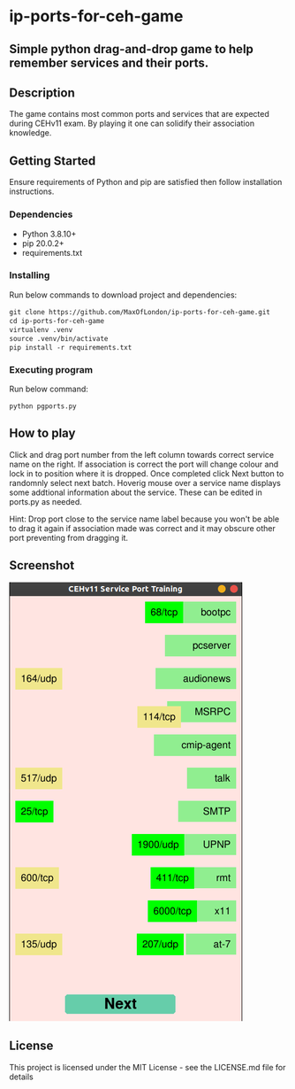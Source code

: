 # ip-ports-for-ceh-game
## Simple python drag-and-drop game to help remember services and their ports.
## Description
The game contains most common ports and services that are expected during CEHv11 exam. By playing it one can solidify their association knowledge.


## Getting Started

Ensure requirements of Python and pip are satisfied then follow installation instructions.

### Dependencies
- Python 3.8.10+
- pip 20.0.2+
- requirements.txt

### Installing
Run below commands to download project and dependencies:
```
git clone https://github.com/MaxOfLondon/ip-ports-for-ceh-game.git
cd ip-ports-for-ceh-game
virtualenv .venv
source .venv/bin/activate
pip install -r requirements.txt
```

### Executing program
Run below command:
```
python pgports.py
```
## How to play

Click and drag port number from the left column towards correct service name on the right. If association is correct the port will change colour and lock in to position where it is dropped.
Once completed click Next button to randomnly select next batch.
Hoverig mouse over a service name displays some addtional information about the service. These can be edited in ports.py as needed.

Hint: Drop port close to the service name label because you won't be able to drag it again if association made was correct and it may obscure other port preventing from dragging it.

## Screenshot

![Screenshot](card.png?raw=true "Screenshot")



## License
This project is licensed under the MIT License - see the LICENSE.md file for details